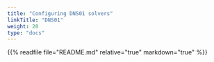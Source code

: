 ```yaml
---
title: "Configuring DNS01 solvers"
linkTitle: "DNS01"
weight: 20
type: "docs"
---
```


{{% readfile file="README.md" relative="true" markdown="true" %}}
